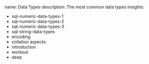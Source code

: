 name: Data Types
description: The most common data types
insights:
  - sql-numeric-data-types-1
  - sql-numeric-data-types-2
  - sql-numeric-data-types-3
  - sql-string-data-types
  - encoding
  - collation
aspects:
  - introduction
  - workout
  - deep
